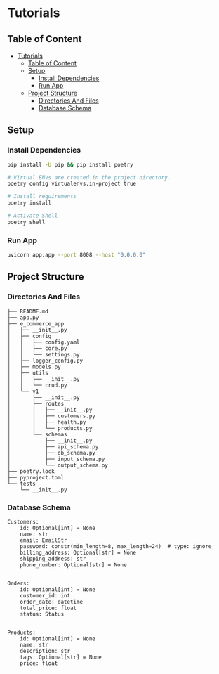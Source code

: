 # Tutorials

## Table of Content

- [Tutorials](#tutorials)
  - [Table of Content](#table-of-content)
  - [Setup](#setup)
    - [Install Dependencies](#install-dependencies)
    - [Run App](#run-app)
  - [Project Structure](#project-structure)
    - [Directories And Files](#directories-and-files)
    - [Database Schema](#database-schema)

## Setup

### Install Dependencies

```sh
pip install -U pip && pip install poetry

# Virtual ENVs are created in the project directory.
poetry config virtualenvs.in-project true

# Install requirements
poetry install

# Activate Shell
poetry shell
```

### Run App

```sh
uvicorn app:app --port 8008 --host "0.0.0.0"
```

## Project Structure

### Directories And Files

```text
├── README.md
├── app.py
├── e_commerce_app
│   ├── __init__.py
│   ├── config
│   │   ├── config.yaml
│   │   ├── core.py
│   │   └── settings.py
│   ├── logger_config.py
│   ├── models.py
│   ├── utils
│   │   ├── __init__.py
│   │   └── crud.py
│   └── v1
│       ├── __init__.py
│       ├── routes
│       │   ├── __init__.py
│       │   ├── customers.py
│       │   ├── health.py
│       │   └── products.py
│       └── schemas
│           ├── __init__.py
│           ├── api_schema.py
│           ├── db_schema.py
│           ├── input_schema.py
│           └── output_schema.py
├── poetry.lock
├── pyproject.toml
└── tests
    └── __init__.py
```

### Database Schema

```text
Customers:
    id: Optional[int] = None
    name: str
    email: EmailStr
    password: constr(min_length=8, max_length=24)  # type: ignore
    billing_address: Optional[str] = None
    shipping_address: str
    phone_number: Optional[str] = None


Orders:
    id: Optional[int] = None
    customer_id: int
    order_date: datetime
    total_price: float
    status: Status


Products:
    id: Optional[int] = None
    name: str
    description: str
    tags: Optional[str] = None
    price: float
```
